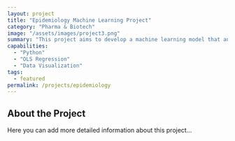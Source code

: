 ```yaml
---
layout: project
title: "Epidemiology Machine Learning Project"
category: "Pharma & Biotech"
image: "/assets/images/project3.png"
summary: "This project aims to develop a machine learning model that analyzes epidemiological data to predict the outbreak and spread of infectious diseases. By leveraging various data sources, including demographic information, historical disease incidence rates, and environmental factors, the model identifies patterns and risk factors associated with disease transmission."
capabilities:
  - "Python"
  - "OLS Regression"
  - "Data Visualization"
tags:
  - featured
permalink: /projects/epidemiology
---
```


## About the Project
Here you can add more detailed information about this project...
